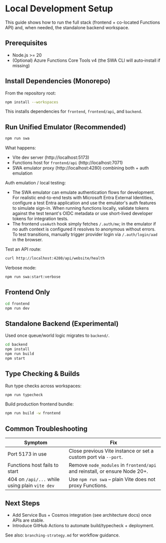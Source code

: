 # Local Development Setup

This guide shows how to run the full stack (frontend + co-located Functions API) and, when needed, the standalone backend workspace.

## Prerequisites

- Node.js >= 20
- (Optional) Azure Functions Core Tools v4 (the SWA CLI will auto‑install if missing)

## Install Dependencies (Monorepo)

From the repository root:

```bash
npm install --workspaces
```

This installs dependencies for `frontend`, `frontend/api`, and `backend`.

## Run Unified Emulator (Recommended)

```bash
npm run swa
```

What happens:

- Vite dev server (http://localhost:5173)
- Functions host for `frontend/api` (http://localhost:7071)
- SWA emulator proxy (http://localhost:4280) combining both + auth emulation

Auth emulation / local testing:

- The SWA emulator can emulate authentication flows for development. For realistic end-to-end tests with Microsoft Entra External Identities, configure a test Entra application and use the emulator's auth features to simulate sign-in. When running functions locally, validate tokens against the test tenant's OIDC metadata or use short-lived developer tokens for integration tests.
- The frontend `useAuth` hook simply fetches `/.auth/me`; in the emulator if no auth context is configured it resolves to anonymous without errors. To test transitions, manually trigger provider login via `/.auth/login/aad` in the browser.

Test an API route:

```bash
curl http://localhost:4280/api/website/health
```

Verbose mode:

```bash
npm run swa:start:verbose
```

## Frontend Only

```bash
cd frontend
npm run dev
```

## Standalone Backend (Experimental)

Used once queue/world logic migrates to `backend/`.

```bash
cd backend
npm install
npm run build
npm start
```

## Type Checking & Builds

Run type checks across workspaces:

```bash
npm run typecheck
```

Build production frontend bundle:

```bash
npm run build -w frontend
```

## Common Troubleshooting

| Symptom                                        | Fix                                                                        |
| ---------------------------------------------- | -------------------------------------------------------------------------- |
| Port 5173 in use                               | Close previous Vite instance or set a custom port via `--port`.            |
| Functions host fails to start                  | Remove `node_modules` in `frontend/api` and reinstall, or ensure Node 20+. |
| 404 on `/api/...` while using plain `vite dev` | Use `npm run swa` – plain Vite does not proxy Functions.                   |

## Next Steps

- Add Service Bus + Cosmos integration (see architecture docs) once APIs are stable.
- Introduce GitHub Actions to automate build/typecheck + deployment.

See also: `branching-strategy.md` for workflow guidance.
